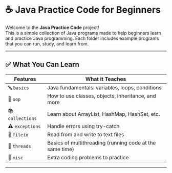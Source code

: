 # ☕ Java Practice Code for Beginners

Welcome to the **Java Practice Code** project!  
This is a simple collection of Java programs made to help beginners learn and practice Java programming. Each folder includes example programs that you can run, study, and learn from.

---

## ✅ What You Can Learn

| Features        | What it Teaches                                           |
|----------------|-----------------------------------------------------------|
| 🔤 `basics`     | Java fundamentals: variables, loops, conditions           |
| 🧱 `oop`        | How to use classes, objects, inheritance, and more        |
| 📚 `collections`| Learn about ArrayList, HashMap, HashSet, etc.             |
| ⚠️ `exceptions` | Handle errors using try-catch                             |
| 📂 `fileio`     | Read from and write to text files                         |
| 🔄 `threads`    | Basics of multithreading (running code at the same time)  |
| 🧪 `misc`       | Extra coding problems to practice                         |

---
